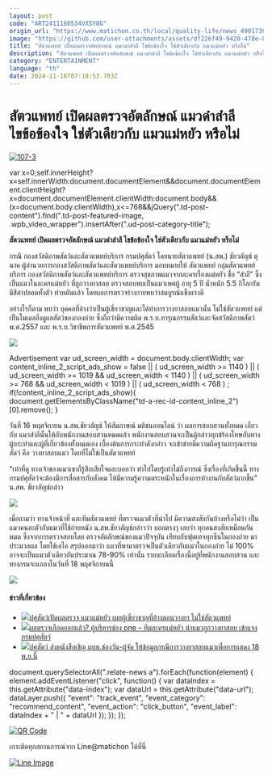```yaml
---
layout: post
code: "ART2411160534VX5Y8G"
origin_url: "https://www.matichon.co.th/local/quality-life/news_4901730"
image: "https://github.com/user-attachments/assets/df226f49-9420-478e-8394-658e6d4fb77d"
title: "สัตวแพทย์ เปิดผลตรวจอัตลักษณ์ แมวดำสำลี ไขข้อข้องใจ ใช่ตัวเดียวกับ แมวแม่หยัว หรือไม่"
description: "สัตวแพทย์ เปิดผลตรวจอัตลักษณ์ แมวดำสำลี ไขข้อข้องใจ ใช่ตัวเดียวกับ แมวแม่หยัว หรือไม่ "
category: "ENTERTAINMENT"
language: "th"
date: 2024-11-16T07:18:53.703Z
---
```


# สัตวแพทย์ เปิดผลตรวจอัตลักษณ์ แมวดำสำลี ไขข้อข้องใจ ใช่ตัวเดียวกับ แมวแม่หยัว หรือไม่

[![](https://www.matichon.co.th/wp-content/uploads/2024/11/107-3-1.jpg "107-3")](https://www.matichon.co.th/wp-content/uploads/2024/11/107-3-1.jpg)

var x=0;self.innerHeight?x=self.innerWidth:document.documentElement&&document.documentElement.clientHeight?x=document.documentElement.clientWidth:document.body&&(x=document.body.clientWidth),x<=768&&jQuery(".td-post-content").find(".td-post-featured-image, .wpb\_video\_wrapper").insertAfter(".ud-post-category-title");

**สัตวแพทย์ เปิดผลตรวจอัตลักษณ์ แมวดำสำลี ไขข้อข้องใจ ใช่ตัวเดียวกับ แมวแม่หยัว หรือไม่** 

กรณี กองสวัสดิภาพสัตว์และสัตวแพทย์บริการ กรมปศุสัตว์ โดยนายสัตวแพทย์ (น.สพ.) ชัยวลัญช์ ตุนาค ผู้อำนวยการกองสวัสดิภาพสัตว์และสัตวแพทย์บริการ มอบหมายให้ สัตวแพทย์ กลุ่มสัตวแพทย์บริการ กองสวัสดิภาพสัตว์และสัตวแพทย์บริการ ตรวจสุขภาพแมวจากละครเรื่องแม่หยัว ชื่อ “สำลี” ซึ่งเป็นแมวในละครแม่หยัว ที่ถูกวางยาสลบ ตรวจสอบพบเป็นแมวเพศผู้ อายุ 5 ปี น้ำหนัก 5.5 กิโลกรัม มีสีดำปลอดทั้งตัว ทำหมันแล้ว โดยผลการตรวจร่างกายพบว่าสมบูรณ์แข็งแรงดี

อย่างไรก็ตาม พบว่า บุคคลที่อ้างว่าเป็นผู้เชี่ยวชาญและได้ทำการวางยาสลบแมวนั้น ไม่ใช่สัตวแพทย์ แต่เป็นโมเดลลิ่งดูแลสัตว์ของกองถ่าย ซึ่งถือว่ามีความผิด พ.ร.บ.ทารุณกรรมสัตว์และจัดสวัสดิภาพสัตว์ พ.ศ.2557 และ พ.ร.บ.วิชาชีพการสัตวแพทย์ พ.ศ.2545

![](https://www.matichon.co.th/wp-content/uploads/2024/11/466586343_1039565908182971_5302281484172411519_n.jpg)

Advertisement var ud\_screen\_width = document.body.clientWidth; var content\_inline\_2\_script\_ads\_show = false || ( ud\_screen\_width >= 1140 ) || ( ud\_screen\_width >= 1019 && ud\_screen\_width < 1140 ) || ( ud\_screen\_width >= 768 && ud\_screen\_width < 1019 ) || ( ud\_screen\_width < 768 ) ; if(!content\_inline\_2\_script\_ads\_show){ document.getElementsByClassName("td-a-rec-id-content\_inline\_2")\[0\].remove(); }

วันที่ 16 พฤศจิกายน น.สพ.ชัยวลัญช์ ให้สัมภาษณ์ มติชนออนไลน์ ว่า ผลการสอบสวนทั้งหมด เกี่ยวกับ แมวสำลีนั้นให้กับพนักงานสอบสวนหมดแล้ว พนักงานสอบสวนจะเป็นผู้กล่าวทุกข์ร้องโทษกับทางผู้กระทำและผู้ที่เกี่ยวข้องทั้งหมดเอง เบื้องต้นการกระทำดังกล่าว จะเข้าข่ายมีความผิดฐานทารุณกรรมสัตว์ คือ วางยาสลบแมว โดยที่ไม่ใช่เป็นสัตวแพทย์

“เท่าที่ดู ทางเจ้าของแมวเขาก็รู้สึกเสียใจและบอกว่า ทำไปโดยรู้เท่าไม่ถึงการณ์ ซึ่งเรื่องที่เกิดขึ้นนี้ ทางกรมปศุสัตว์จะต้องมีการสื่อสารกับสังคม ให้มีความรู้ความตระหนักในเรื่องการทำงานกับสัตว์มากขึ้น” น.สพ. ชัยวลัญช์กล่าว

![](https://www.matichon.co.th/wp-content/uploads/2024/11/466409502_1039565871516308_3192441309509826614_n.jpg)

เมื่อถามว่า ทางเจ้าหน้าที่ และทีมสัตวแพทย์ ที่ตรวจแมวตัวที่นำไป มีความสงสัยกันบ้างหรือไม่ว่า เป็นแมวคนละตัวกับแมวที่ใช้ถ่ายหนัง น.สพ.ชัยวลัญช์กล่าวว่า บอกตรงๆ เลยว่า ทุกคนสงสัยเหมือนกันหมด ซึ่งจากการตรวจสอบโดย ตรวจอัตลักษณ์ของแมวปัจจุบัน เทียบกับฟุตเทจทุกซีนในกองถ่าย มาประมวลผล โดยใช้เอไอ สรุปออกมาว่า แมวที่พามาตรวจเป็นตัวเดียวกับแมวในกองถ่าย ไม่ 100% อาจจะเป็นแมวตัวเดียวกันประมาณ 78-90% เท่านั้น รายละเอียดเรื่องนี้อยู่ที่พนักงานสอบสวน และทางกรมจะแถลงในวันที่ 18 พฤศจิกายนนี้

![](https://www.matichon.co.th/wp-content/uploads/2024/11/466588306_10233149240183776_8649392927749373763_n.jpg)

#### ข่าวที่เกี่ยวข้อง

*   [![](https://www.matichon.co.th/wp-content/uploads/2024/11/107-3.jpg)ปศุสัตว์เปิดผลตรวจ แมวแม่หยัว เผยผู้เชี่ยวชาญที่อ้างตอนวางยา ไม่ใช่สัตวแพทย์](https://www.matichon.co.th/entertainment/news_4899843)
*   [![](https://www.matichon.co.th/wp-content/uploads/2024/11/gfhd11-wed.jpg)ผลตรวจเลือดออกแล้ว? ผู้บริหารช่อง one – ทีมละครแม่หยัว นำแมวถูกวางยาสลบ เข้าแจงกรมปศุสัตว์](https://www.matichon.co.th/local/news_4897382) 
*   [![](https://www.matichon.co.th/wp-content/uploads/2024/11/3529679.jpg)ปศุสัตว์ ส่งหนังสือเชิญ ผบห.ช่องวัน-ผู้จัด ให้ข้อมูลกรณีการวางยาสลบแมวเพื่อการแสดง 18 พ.ย.นี้](https://www.matichon.co.th/bullet-news-today/news_4893058)

document.querySelectorAll(".relate-news a").forEach(function(element) { element.addEventListener("click", function() { var dataIndex = this.getAttribute("data-index"); var dataUrl = this.getAttribute("data-url"); dataLayer.push({ "event": "track\_event", "event\_category": "recommend\_content", "event\_action": "click\_button", "event\_label": dataIndex + " | " + dataUrl }); }); });

[![QR Code](https://www.matichon.co.th/wp-content/uploads/2023/07/wob1371z.jpg)](https://lin.ee/ht0nDxX)

เกาะติดทุกสถานการณ์จาก Line@matichon ได้ที่นี่

[![Line Image](https://www.matichon.co.th/wp-content/uploads/2023/07/th.png)](https://lin.ee/ht0nDxX)